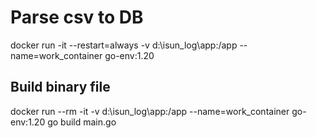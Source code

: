 # Parse csv to DB
docker run -it --restart=always -v d:\isun_log\app:/app --name=work_container go-env:1.20

## Build binary file
docker run --rm -it -v d:\isun_log\app:/app --name=work_container go-env:1.20 go build main.go